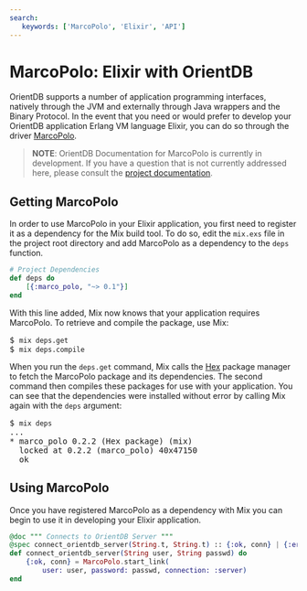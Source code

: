 ```yaml
---
search:
   keywords: ['MarcoPolo', 'Elixir', 'API']
---
```


# MarcoPolo: Elixir with OrientDB

OrientDB supports a number of application programming interfaces, natively through the JVM and externally through Java wrappers and the Binary Protocol.  In the event that you need or would prefer to develop your OrientDB application Erlang VM language Elixir, you can do so through the driver [MarcoPolo](https://github.com/MyMedsAndMe/marco_polo).

>**NOTE**: OrientDB Documentation for MarcoPolo is currently in development.  If you have a question that is not currently addressed here, please consult the [project documentation](http://hexdocs.pm/marco_polo).

## Getting MarcoPolo

In order to use MarcoPolo in your Elixir application, you first need to register it as a dependency for the Mix build tool.  To do so, edit the `mix.exs` file in the project root directory and add MarcoPolo as a dependency to the `deps` function.

```elixir
# Project Dependencies
def deps do
	[{:marco_polo, "~> 0.1"}]
end
```

With this line added, Mix now knows that your application requires MarcoPolo.  To retrieve and compile the package, use Mix:

<pre>
$ <code class="userinput lang-sh">mix deps.get</code>
$ <code class="userinput lang-sh">mix deps.compile</code>
</pre>

When you run the `deps.get` command, Mix calls the [Hex](https://hex.pm) package manager to fetch the MarcoPolo package and its dependencies.  The second command then compiles these packages for use with your application.  You can see that the dependencies were installed without error by calling Mix again with the `deps` argument:

<pre>
$ <code class="userinput lang-sh">mix deps</code>
...
* marco_polo 0.2.2 (Hex package) (mix)
  locked at 0.2.2 (marco_polo) 40x47150
  ok
</pre>


## Using MarcoPolo

Once you have registered MarcoPolo as a dependency with Mix you can begin to use it in developing your Elixir application.

```elixir
@doc """ Connects to OrientDB Server """
@spec connect_orientdb_server(String.t, String.t) :: {:ok, conn} | {:error, term}
def connect_orientdb_server(String user, String passwd) do 
	{:ok, conn} = MarcoPolo.start_link(
		user: user, password: passwd, connection: :server)
end
```
